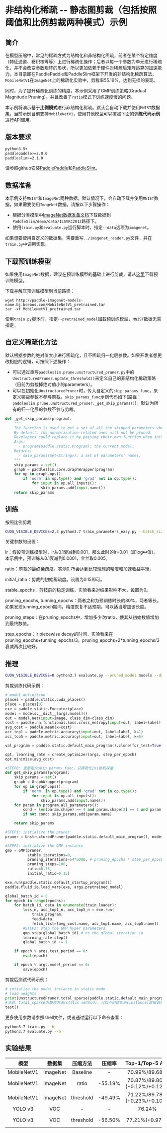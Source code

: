 # 非结构化稀疏 -- 静态图剪裁（包括按照阈值和比例剪裁两种模式）示例

## 简介

在模型压缩中，常见的稀疏方式为结构化和非结构化稀疏，前者在某个特定维度（特征通道、卷积核等等）上进行稀疏化操作；后者以每一个参数为单元进行稀疏化，并不会改变参数矩阵的形状，所以更加依赖于硬件对稀疏后矩阵运算的加速能力。本目录即在PaddlePaddle和PaddleSlim框架下开发的非结构化稀疏算法，`MobileNetV1`在`ImageNet`上的稀疏化实验中，剪裁率55.19%，达到无损的表现。

同时，为了提升稀疏化训练的精度，本示例采用了GMP训练策略(Gradual Magnitude Pruning)。并且改善了`ratio`模式下训练速度慢的问题。

本示例将演示基于**比例模式**进行非结构化稀疏。默认会自动下载并使用`MNIST`数据集。当前示例目前支持`MobileNetV1`，使用其他模型可以按照下面的**训练代码示例**进行API调用。

## 版本要求
```bash
python3.5+
paddlepaddle>=2.0.0
paddleslim>=2.1.0
```

请参照github安装[PaddlePaddle](https://github.com/PaddlePaddle/Paddle)和[PaddleSlim](https://github.com/PaddlePaddle/PaddleSlim)。

## 数据准备

本示例支持`MNIST`和`ImageNet`两种数据。默认情况下，会自动下载并使用`MNIST`数据，如果需要使用`ImageNet`数据。请按以下步骤操作：

- 根据分类模型中[ImageNet数据准备文档](https://github.com/PaddlePaddle/models/tree/develop/PaddleCV/image_classification#%E6%95%B0%E6%8D%AE%E5%87%86%E5%A4%87)下载数据到`PaddleSlim/demo/data/ILSVRC2012`路径下。
- 使用`train.py`和`evaluate.py`运行脚本时，指定`--data`选项为`imagenet`。

如果想要使用自定义的数据集，需要重写`../imagenet_reader.py`文件，并在`train.py`中调用实现。

## 下载预训练模型

如果使用`ImageNet`数据，建议在预训练模型的基础上进行剪裁，请从[这里](http://paddle-imagenet-models-name.bj.bcebos.com/MobileNetV1_pretrained.tar)下载预训练模型。

下载并解压预训练模型到当前路径：

```
wget http://paddle-imagenet-models-name.bj.bcebos.com/MobileNetV1_pretrained.tar
tar -xf MobileNetV1_pretrained.tar
```

使用`train.py`脚本时，指定`--pretrained_model`加载预训练模型，`MNIST`数据无需指定。

## 自定义稀疏化方法

默认根据参数的绝对值大小进行稀疏化，且不稀疏归一化层参数。如果开发者想更改相应的逻辑，可按照下述操作：

- 可以通过重写`paddleslim.prune.unstructured_pruner.py`中的`UnstructuredPruner.update_threshold()`来定义自己的非结构化稀疏策略（目前为剪裁掉绝对值小的parameters）。
- 可以在初始化`UnstructuredPruner`时，传入自定义的`skip_params_func`，来定义哪些参数不参与剪裁。`skip_params_func`示例代码如下(路径：`paddleslim.prune.unstructured_pruner._get_skip_params()`)。默认为所有的归一化层的参数不参与剪裁。

```python
def _get_skip_params(program):
    """
    The function is used to get a set of all the skipped parameters when performing pruning.
    By default, the normalization-related ones will not be pruned.
    Developers could replace it by passing their own function when initializing the UnstructuredPruner instance.
    Args:
      - program(paddle.static.Program): the current model.
    Returns:
      - skip_params(Set<String>): a set of parameters' names.
    """
    skip_params = set()
    graph = paddleslim.core.GraphWrapper(program)
    for op in graph.ops():
        if 'norm' in op.type() and 'grad' not in op.type():
            for input in op.all_inputs():
                skip_params.add(input.name())
    return skip_params
```

## 训练

按照比例剪裁
```bash
CUDA_VISIBLE_DEVICES=2,3 python3.7 train_parameters_easy.py --batch_size 256 --data imagenet --lr 0.005 --pruning_mode ratio --ratio 0.75 --initial_ratio 0.15 --num_epochs 108 --test_period 5 --stable_epochs 0 --pruning_epochs 54 --tunning_epochs 54 --pruning_steps 100 --step_epochs 71 88
```

关键参数的设置：

lr：假设预训练模型时，lr从0.1衰减到0.001，那么此时的lr=0.01（即log中值）。本示例中，预训练从0.1衰减到0.0001，金丝取0.005。

ratio：剪裁的最终稀疏度。实测0.75会达到比较理想的精度和加速收益平衡。

initial_ratio：剪裁的初始稀疏度。设置为0.15即可。

stable_epochs：剪枝前的稳定训练，实验看来对结果影响不大，设置为0。

pruning_epochs, tunning_epochs：两者之和为预训练时长的80%，两者等长。如果发现tunning_epoch期间，精度恢复不达预期，可以适当增加该长度。

pruning_steps：在pruning_epochs中，增加多少次ratio，使其从初始数值增加到最终数值。

step_epochs：lr piecewise decay的时间，实验看来在pruning_epochs+tunning_epochs/3，pruning_epochs+2*tunning_epochs/3 衰减两次比较好。

## 推理
```bash
CUDA_VISIBLE_DEVICES=0 python3.7 evaluate.py --pruned_model models --data imagenet
```

剪裁训练代码示例：
```python
# model definition
places = paddle.static.cuda_places()
place = places[0]
exe = paddle.static.Executor(place)
model = models.__dict__[args.model]()
out = model.net(input=image, class_dim=class_dim)
cost = paddle.nn.functional.loss.cross_entropy(input=out, label=label)
avg_cost = paddle.mean(x=cost)
acc_top1 = paddle.metric.accuracy(input=out, label=label, k=1)
acc_top5 = paddle.metric.accuracy(input=out, label=label, k=5)

val_program = paddle.static.default_main_program().clone(for_test=True)

opt, learning_rate = create_optimizer(args, step_per_epoch)
opt.minimize(avg_cost)

#STEP0: 重新定义skip_params_func，只稀疏化1x1卷积权重
def get_skip_params(program):
    skip_params = set()
    graph = GraphWrapper(program)
    for op in graph.ops():
        if 'norm' in op.type() and 'grad' not in op.type():
            for input in op.all_inputs():
                skip_params.add(input.name())
    for param in program.all_parameters():
        cond = len(param.shape) == 4 and param.shape[2] == 1 and param.shape[3] == 1
        if not cond: skip_params.add(param.name)

    return skip_params

#STEP1: initialize the pruner
pruner = UnstructuredPruner(paddle.static.default_main_program(), mode='ratio', ratio=0.0, place=place, skip_params_func=get_skip_params) # 按照比例剪裁

#STEP2: initialize the GMP instance
gmp = GMP(pruner,
          stable_iterations=0,
          pruning_iterations=54*5000, # pruning_epochs * step_per_epoch
          pruning_steps=100,
          ratio=0.75,
          initial_ratio=0.15)

exe.run(paddle.static.default_startup_program())
paddle.fluid.io.load_vars(exe, args.pretrained_model)

global_batch_id = 0
for epoch in range(epochs):
    for batch_id, data in enumerate(train_loader):
        loss_n, acc_top1_n, acc_top5_n = exe.run(
            train_program,
            feed=data,
            fetch_list=[avg_cost.name, acc_top1.name, acc_top5.name])  
        #STEP3: step the GMP hyper parameters
        gmp.step(global_batch_id) # or the global iteration id
        learning_rate.step()
        global_batch_id += 1

    if epoch % args.test_period == 0:
        eval(epoch)

    if epoch % args.model_period == 0:
        save(epoch)
```

剪裁后测试代码示例：
```python
# intialize the model instance in static mode
# load weights
print(UnstructuredPruner.total_sparse(paddle.static.default_main_program()))
#注意，total_sparse为静态方法(static method)，可以不创建实例(instance)直接调用，方便只做测试的写法。
test()
```

更多使用参数请参照shell文件，或者通过运行以下命令查看：
```bash
python3.7 train.py --h
python3.7 evaluate.py --h
```

## 实验结果

| 模型 | 数据集 | 压缩方法 | 压缩率| Top-1/Top-5 Acc | lr | threshold | epoch |
|:--:|:---:|:--:|:--:|:--:|:--:|:--:|:--:|
| MobileNetV1 | ImageNet | Baseline | - | 70.99%/89.68% | - | - | - |
| MobileNetV1 | ImageNet |   ratio  | -55.19% | 70.87%/89.80% (-0.12%/+0.12%) | 0.05 | - | 68 |
| MobileNetV1 | ImageNet |   threshold  | -49.49% | 71.22%/89.78% (+0.23%/+0.10%) | 0.05 | 0.01 | 93 |
| YOLO v3     |  VOC     | - | - |76.24% | - | - | - |
| YOLO v3     |  VOC     |threshold | -56.50% | 77.21%(+0.97%) | 0.001 | 0.01 |150k iterations|
